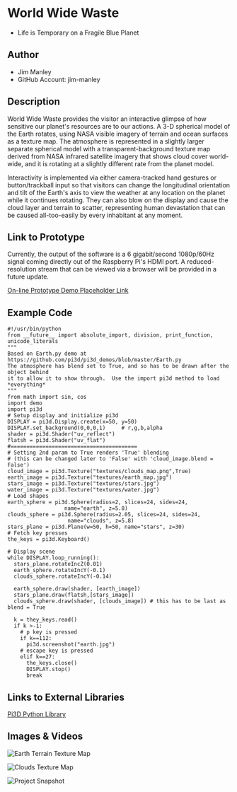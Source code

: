 # World Wide Waste
- Life is Temporary on a Fragile Blue Planet

## Author
- Jim Manley
- GitHub Account: jim-manley

## Description
World Wide Waste provides the visitor an interactive glimpse of how sensitive our planet's resources are to our actions.  A 3-D spherical model of the Earth rotates, using NASA visible imagery of terrain and ocean surfaces as a texture map.  The atmosphere is represented in a slightly larger separate spherical model with a transparent-background texture map derived from NASA infrared satellite imagery that shows cloud cover world-wide, and it is rotating at a slightly different rate from the planet model.

Interactivity is implemented via either camera-tracked hand gestures or button/trackball input so that visitors can change the longitudinal orientation and tilt of the Earth's axis to view the weather at any location on the planet while it continues rotating.  They can also blow on the display and cause the cloud layer and terrain to scatter, representing human devastation that can be caused all-too-easily by every inhabitant at any moment. 

## Link to Prototype

Currently, the output of the software is a 6 gigabit/second 1080p/60Hz signal coming directly out of the Raspberry Pi's HDMI port.  A reduced-resolution stream that can be viewed via a browser will be provided in a future update.

[On-line Prototype Demo Placeholder Link](http://www.google.com "On-line Prototype Demo Placeholder Link")

## Example Code
```
#!/usr/bin/python
from __future__ import absolute_import, division, print_function, unicode_literals
"""
Based on Earth.py demo at https://github.com/pi3d/pi3d_demos/blob/master/Earth.py
The atmosphere has blend set to True, and so has to be drawn after the object behind 
it to allow it to show through.  Use the import pi3d method to load *everything*
"""
from math import sin, cos
import demo
import pi3d
# Setup display and initialize pi3d
DISPLAY = pi3d.Display.create(x=50, y=50)
DISPLAY.set_background(0,0,0,1)    	# r,g,b,alpha
shader = pi3d.Shader("uv_reflect")
flatsh = pi3d.Shader("uv_flat")
#========================================
# Setting 2nd param to True renders 'True' blending
# (this can be changed later to 'False' with 'cloud_image.blend = False')
cloud_image = pi3d.Texture("textures/clouds_map.png",True)
earth_image = pi3d.Texture("textures/earth_map.jpg")
stars_image = pi3d.Texture("textures/stars.jpg")
water_image = pi3d.Texture("textures/water.jpg")
# Load shapes
earth_sphere = pi3d.Sphere(radius=2, slices=24, sides=24,
                  name="earth", z=5.8)
clouds_sphere = pi3d.Sphere(radius=2.05, slices=24, sides=24,
                   name="clouds", z=5.8)
stars_plane = pi3d.Plane(w=50, h=50, name="stars", z=30)
# Fetch key presses
the_keys = pi3d.Keyboard()

# Display scene
while DISPLAY.loop_running():
  stars_plane.rotateIncZ(0.01)
  earth_sphere.rotateIncY(-0.1)
  clouds_sphere.rotateIncY(-0.14)

  earth_sphere.draw(shader, [earth_image])
  stars_plane.draw(flatsh,[stars_image])
  clouds_sphere.draw(shader, [clouds_image]) # this has to be last as blend = True

  k = they_keys.read()
  if k >-1:
    # p key is pressed
    if k==112:
      pi3d.screenshot("earth.jpg")
    # escape key is pressed
    elif k==27:
      the_keys.close()
      DISPLAY.stop()
      break
```
## Links to External Libraries

[Pi3D Python Library](https://github.com/tipam/pi3d "Pi3D Python Library")

## Images & Videos

![Earth Terrain Texture Map](https://github.com/pi3d/pi3d_demos/blob/master/textures/world_map.jpg?raw=true "Earth Terrain Texture Map")

![Clouds Texture Map](http://raspberry_office.byethost11.com/Planets/Earth_Clouds_on_Black.jpg?raw=true "Clouds Texture Map")

![Project Snapshot](http://raspberry_office.byethost11.com/Planets/Earth.jpg?raw=true "Project Snapshot")
